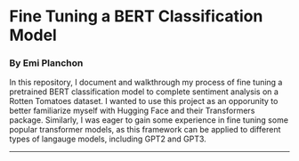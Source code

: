 # Fine Tuning a BERT Classification Model
### By Emi Planchon

In this repository, I document and walkthrough my process of fine tuning a pretrained BERT classification model to complete sentiment analysis on a Rotten Tomatoes dataset. I wanted to use this project as an opporunity to better familiarize myself with Hugging Face and their Transformers package. Similarly, I was eager to gain some experience in fine tuning some popular transformer models, as this framework can be applied to different types of langauge models, including GPT2 and GPT3. 

***


